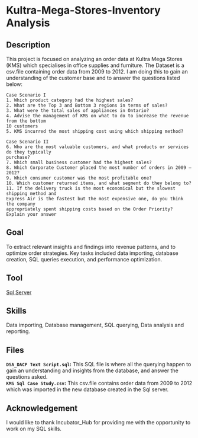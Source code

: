 # Kultra-Mega-Stores-Inventory Analysis

## Description 
This project is focused on analyzing an order data at Kultra Mega Stores (KMS) which specialises in office supplies and furniture. The Dataset is a csv.file containing order data from 2009 to 2012. I am doing this to gain an understanding of the customer base and to answer the questions listed below:

~~~~~
Case Scenario I
1. Which product category had the highest sales?
2. What are the Top 3 and Bottom 3 regions in terms of sales?
3. What were the total sales of appliances in Ontario?
4. Advise the management of KMS on what to do to increase the revenue from the bottom
10 customers
5. KMS incurred the most shipping cost using which shipping method?

Case Scenario II
6. Who are the most valuable customers, and what products or services do they typically
purchase?
7. Which small business customer had the highest sales?
8. Which Corporate Customer placed the most number of orders in 2009 – 2012?
9. Which consumer customer was the most profitable one?
10. Which customer returned items, and what segment do they belong to?
11. If the delivery truck is the most economical but the slowest shipping method and
Express Air is the fastest but the most expensive one, do you think the company
appropriately spent shipping costs based on the Order Priority? Explain your answer
~~~~~

## Goal
To extract relevant insights and findings into revenue patterns, and to optimize order strategies. Key tasks included data importing, database creation, SQL queries execution, and performance optimization.

## Tool
[Sql Server](https://www.microsoft.com/en-us/sql-server/sql-server-downloads)

## Skills 
Data importing, Database management, SQL querying, Data analysis and reporting.

## Files
**`DSA_DACP Text Script.sql`:** This SQL file is where all the querying happen to gain an understanding and insights from the database, and answer the questions asked. <br>
**`KMS Sql Case Study.csv`:**  This csv.file contains order data from 2009 to 2012 which was imported in the new database created in the Sql server. <br>

## Acknowledgement
I would like to thank Incubator_Hub for providing me with the opportunity to work on my SQL skills.





